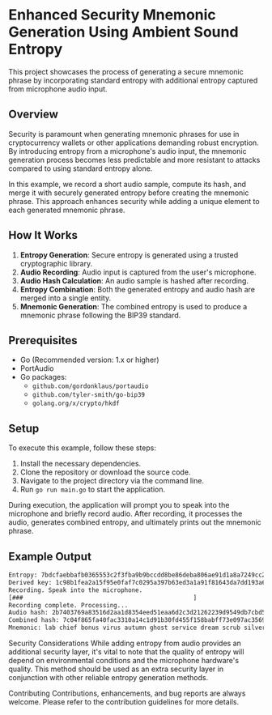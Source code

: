 # Enhanced Security Mnemonic Generation Using Ambient Sound Entropy

This project showcases the process of generating a secure mnemonic phrase by incorporating standard entropy with additional entropy captured from microphone audio input.

## Overview

Security is paramount when generating mnemonic phrases for use in cryptocurrency wallets or other applications demanding robust encryption. By introducing entropy from a microphone's audio input, the mnemonic generation process becomes less predictable and more resistant to attacks compared to using standard entropy alone.

In this example, we record a short audio sample, compute its hash, and merge it with securely generated entropy before creating the mnemonic phrase. This approach enhances security while adding a unique element to each generated mnemonic phrase.

## How It Works

1. **Entropy Generation**: Secure entropy is generated using a trusted cryptographic library.
2. **Audio Recording**: Audio input is captured from the user's microphone.
3. **Audio Hash Calculation**: An audio sample is hashed after recording.
4. **Entropy Combination**: Both the generated entropy and audio hash are merged into a single entity.
5. **Mnemonic Generation**: The combined entropy is used to produce a mnemonic phrase following the BIP39 standard.

## Prerequisites

- Go (Recommended version: 1.x or higher)
- PortAudio
- Go packages:
    - `github.com/gordonklaus/portaudio`
    - `github.com/tyler-smith/go-bip39`
    - `golang.org/x/crypto/hkdf`

## Setup

To execute this example, follow these steps:

1. Install the necessary dependencies.
2. Clone the repository or download the source code.
3. Navigate to the project directory via the command line.
4. Run `go run main.go` to start the application.

During execution, the application will prompt you to speak into the microphone and briefly record audio. After recording, it processes the audio, generates combined entropy, and ultimately prints out the mnemonic phrase.

## Example Output

```bash
Entropy: 7bdcfaebbafb0365553c2f3fba9b9bccdd8be86deba806ae91d1a8a7249cc2ba
Derived key: 1c98b1fea2a15f95e0faf7c0295a397b63ed3a1a91f81643da7dd193a60e704f
Recording. Speak into the microphone.
[###                                               ]
Recording complete. Processing...
Audio hash: 2b7403769a83516d2aa1d8354eed51eaa6d2c3d21262239d9549db7cbd595212
Combined hash: 7c04f865fa40fac3310a14c1d91b30fd455f158babff73e097ac3569f5def878
Mnemonic: lab chief bonus virus autumn ghost service dream scrub silver slow whisper field member concert lend initial again twelve hello palm urge tiger barely
```

Security Considerations
While adding entropy from audio provides an additional security layer, it's vital to note that the quality of entropy will depend on environmental conditions and the microphone hardware's quality. This method should be used as an extra security layer in conjunction with other reliable entropy generation methods.

Contributing
Contributions, enhancements, and bug reports are always welcome. Please refer to the contribution guidelines for more details.

